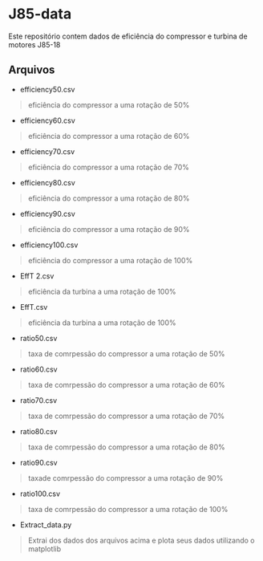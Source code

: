 # J85-data

Este repositório contem dados de eficiência do compressor e turbina de motores J85-18

## Arquivos

- efficiency50.csv
> eficiência do compressor a uma rotação de 50%

- efficiency60.csv
> eficiência do compressor a uma rotação de 60%

- efficiency70.csv
> eficiência do compressor a uma rotação de 70%

- efficiency80.csv
> eficiência do compressor a uma rotação de 80%

- efficiency90.csv
> eficiência do compressor a uma rotação de 90%

- efficiency100.csv
> eficiência do compressor a uma rotação de 100%

- EffT 2.csv
> eficiência da turbina a uma rotação de 100%

- EffT.csv
> eficiência da turbina a uma rotação de 100%

- ratio50.csv
> taxa de comrpessão do compressor a uma rotação de 50%

- ratio60.csv
> taxa de comrpessão do compressor a uma rotação de 60%

- ratio70.csv
> taxa de comrpessão do compressor a uma rotação de 70%

- ratio80.csv
> taxa de comrpessão do compressor a uma rotação de 80%

- ratio90.csv
> taxade comrpessão do compressor a uma rotação de 90%

- ratio100.csv
> taxa de comrpessão do compressor a uma rotação de 100%

- Extract_data.py
> Extrai dos dados dos arquivos acima e plota seus dados utilizando o matplotlib
